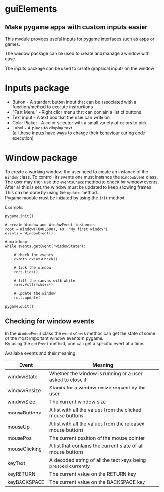 # guiElements

## Make pygame apps with custom inputs easier

This module provides useful inputs for pygame interfaces such as apps or games.  

The window package can be used to create and manage a window with ease.  

The inputs package can be used to create graphical inputs on the window  

# Inputs package

* Button - A standart button input that can be associated with a function/method to execute instructions  
* "Fast Menu" - Right click menu that can contain a list of buttons  
* Text input - A text box that the user can write on  
* Color Picker - A color selector with a small variety of colors to pick  
* Label - A place to display text  
(all these inputs have ways to change their behaviour during code execution)

# Window package

To create a working window, the user need to create an instance of the ```Window``` class. To controll its events one must instance the ```WindowEvent``` class.  
The user may then use the ```eventsCheck``` method to check for window events.  
After all this is set, the window must be updated to keep showing frames. This can be done by using the ```update``` method.  
Pygame module must be initiated by using the ```init``` method.

Example:  
```
pygame.init()

# create Window and WindowEvent instances
root = Window((800,600), 60, "My first window")
events = WindowEvent()

# mainloop
while events.getEvent("windowState"):
    
    # check for events
    events.eventsCheck()

    # tick the window
    root.tick()

    # fill the canvas with white
    root.fill("white")

    # update the window
    root.update()

pygame.quit()

```

## Checking for window events

In the ```WindowEvent``` class the ```eventsCheck``` method can get the state of some of the most important window events in pygame.  
By using the ```getEvent``` method, one can get a specific event at a time.  

Available events and their meaning:

Event         | Meaning
--------------|----------------------------------------------------------
windowState   | Whether the window is running or a user asked to close it
windowResize  | Stands for a window resize request by the user
windowSize    | The current window size
mouseButtons  | A list with all the values from the clicked mouse buttons
mouseUp       | A list with all the values from the released mouse buttons
mousePos      | The current position of the mouse pointer
mouseClicking | A list that contains the current state of all mouse buttons
keyText       | A decoded string of all the text keys being pressed currently
keyRETURN     | The current value on the RETURN key
keyBACKSPACE  | The current value on the BACKSPACE key
